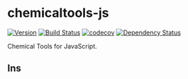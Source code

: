 # chemicaltools-js

[![Version](https://img.shields.io/npm/v/chemicaltools.svg)](https://npmjs.com/package/chemicaltools)
[![Build Status](https://travis-ci.org/njzjz/chemicaltools-js.png?branch=master)](https://travis-ci.org/njzjz/chemicaltools-js)
[![codecov](https://codecov.io/gh/njzjz/ecnunetwork/branch/master/graph/badge.svg)](https://codecov.io/gh/njzjz/ecnunetwork)
[![Dependency Status](https://david-dm.org/njzjz/chemicaltools-js.svg)](https://david-dm.org/njzjz/chemicaltools-js)

Chemical Tools for JavaScript.

## Ins
